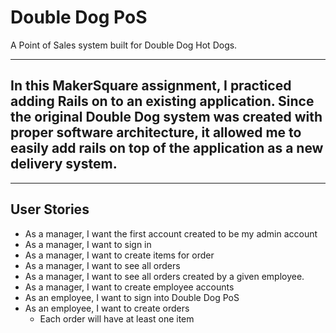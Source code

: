 # Double Dog PoS

A Point of Sales system built for Double Dog Hot Dogs.

-------------------------
In this MakerSquare assignment, I practiced adding Rails on to an existing application. Since the original Double Dog system was created with proper software architecture, it allowed me to easily add rails on top of the application as a new delivery system.
-------------------------

----
## User Stories

- As a manager, I want the first account created to be my admin account
- As a manager, I want to sign in
- As a manager, I want to create items for order
- As a manager, I want to see all orders
- As a manager, I want to see all orders created by a given employee.
- As a manager, I want to create employee accounts
- As an employee, I want to sign into Double Dog PoS
- As an employee, I want to create orders
  - Each order will have at least one item
